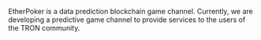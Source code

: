 EtherPoker is a data prediction blockchain game channel. Currently, we are developing a predictive game channel to provide services to the users of the TRON community.
